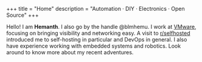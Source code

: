 +++
title = "Home"
description = "Automation · DIY · Electronics · Open Source"
+++

Hello! I am **Hemanth**. I also go by the handle @blmhemu. I work at [VMware](https://www.vmware.com/), focusing on bringing visibility and networking easy. A visit to [r/selfhosted](https://www.reddit.com/r/selfhosted/) introduced me to self-hosting in particular and DevOps in general. I also have experience working with embedded systems and robotics. Look around to know more about my recent adventures.
